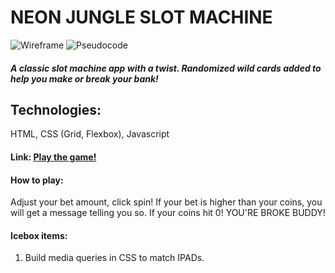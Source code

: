 # NEON JUNGLE SLOT MACHINE

![Wireframe](https://i.imgur.com/WenlR8l.jpg)
![Pseudocode](https://i.imgur.com/arWytIA.png)

##### A classic slot machine app with a twist. Randomized wild cards added to help you make or break your bank!

## Technologies:
HTML, CSS (Grid, Flexbox), Javascript

#### Link: [Play the game!](https://rperillo1.github.io/Slot-Machine/)


#### How to play:
Adjust your bet amount, click spin!
If your bet is higher than your coins, you will get a message telling you so.
If your coins hit 0! YOU'RE BROKE BUDDY!

#### Icebox items:
1. Build media queries in CSS to match IPADs.
